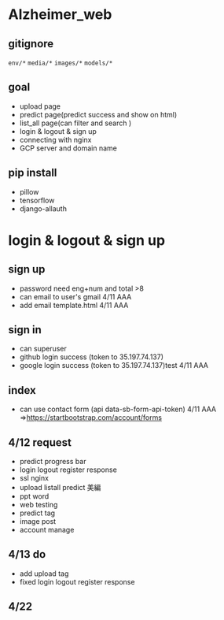 # Alzheimer_web
## gitignore 
```env/*```
```media/*```
```images/*```
```models/*```
## goal 
* upload page
* predict page(predict success and show on html)
* list_all page(can filter and search )
* login & logout & sign up 
* connecting with nginx
* GCP server and domain name
## pip install 
* pillow
* tensorflow
* django-allauth
# login & logout & sign up 
## sign up
* password need eng+num and total >8
* can email to user's gmail 4/11 AAA
* add email template.html 4/11 AAA 
## sign in
* can superuser
* github login success (token to 35.197.74.137)
* google login success (token to 35.197.74.137)test 4/11 AAA
## index
* can use contact form (api data-sb-form-api-token) 4/11 AAA =>https://startbootstrap.com/account/forms
## 4/12 request
* predict progress bar
* login logout register response
* ssl nginx
* upload listall predict  美編
* ppt word 
* web testing
* predict tag 
* image post
* account manage
## 4/13 do 
* add upload tag
* fixed login logout register response
## 4/22
